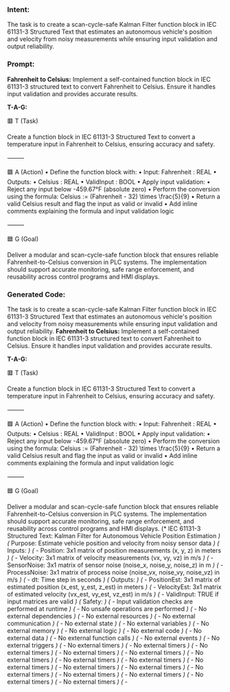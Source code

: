 ### Intent:
The task is to create a scan-cycle-safe Kalman Filter function block in IEC 61131-3 Structured Text that estimates an autonomous vehicle's position and velocity from noisy measurements while ensuring input validation and output reliability.

### Prompt:
**Fahrenheit to Celsius:**
Implement a self-contained function block in IEC 61131-3 structured text to convert Fahrenheit to Celsius. Ensure it handles input validation and provides accurate results.

**T-A-G:**

🟥 T (Task)

Create a function block in IEC 61131-3 Structured Text to convert a temperature input in Fahrenheit to Celsius, ensuring accuracy and safety.

⸻

🟩 A (Action)
	•	Define the function block with:
	•	Input: Fahrenheit : REAL
	•	Outputs:
	•	Celsius : REAL
	•	ValidInput : BOOL
	•	Apply input validation:
	•	Reject any input below -459.67°F (absolute zero)
	•	Perform the conversion using the formula:
Celsius := (Fahrenheit - 32) \times \frac{5}{9}
	•	Return a valid Celsius result and flag the input as valid or invalid
	•	Add inline comments explaining the formula and input validation logic

⸻

🟦 G (Goal)

Deliver a modular and scan-cycle-safe function block that ensures reliable Fahrenheit-to-Celsius conversion in PLC systems. The implementation should support accurate monitoring, safe range enforcement, and reusability across control programs and HMI displays.

### Generated Code:
The task is to create a scan-cycle-safe Kalman Filter function block in IEC 61131-3 Structured Text that estimates an autonomous vehicle's position and velocity from noisy measurements while ensuring input validation and output reliability.
**Fahrenheit to Celsius:**
Implement a self-contained function block in IEC 61131-3 structured text to convert Fahrenheit to Celsius. Ensure it handles input validation and provides accurate results.

**T-A-G:**

🟥 T (Task)

Create a function block in IEC 61131-3 Structured Text to convert a temperature input in Fahrenheit to Celsius, ensuring accuracy and safety.

⸻

🟩 A (Action)
	•	Define the function block with:
	•	Input: Fahrenheit : REAL
	•	Outputs:
	•	Celsius : REAL
	•	ValidInput : BOOL
	•	Apply input validation:
	•	Reject any input below -459.67°F (absolute zero)
	•	Perform the conversion using the formula:
Celsius := (Fahrenheit - 32) \times \frac{5}{9}
	•	Return a valid Celsius result and flag the input as valid or invalid
	•	Add inline comments explaining the formula and input validation logic

⸻

🟦 G (Goal)

Deliver a modular and scan-cycle-safe function block that ensures reliable Fahrenheit-to-Celsius conversion in PLC systems. The implementation should support accurate monitoring, safe range enforcement, and reusability across control programs and HMI displays.
(* IEC 61131-3 Structured Text: Kalman Filter for Autonomous Vehicle Position Estimation *)
(* Purpose: Estimate vehicle position and velocity from noisy sensor data *)
(* Inputs: *)
(*   - Position: 3x1 matrix of position measurements (x, y, z) in meters *)
(*   - Velocity: 3x1 matrix of velocity measurements (vx, vy, vz) in m/s *)
(*   - SensorNoise: 3x1 matrix of sensor noise (noise_x, noise_y, noise_z) in m *)
(*   - ProcessNoise: 3x1 matrix of process noise (noise_vx, noise_vy, noise_vz) in m/s *)
(*   - dt: Time step in seconds *)
(* Outputs: *)
(*   - PositionEst: 3x1 matrix of estimated position (x_est, y_est, z_est) in meters *)
(*   - VelocityEst: 3x1 matrix of estimated velocity (vx_est, vy_est, vz_est) in m/s *)
(*   - ValidInput: TRUE if input matrices are valid *)
(* Safety: *)
(*   - Input validation checks are performed at runtime *)
(*   - No unsafe operations are performed *)
(*   - No external dependencies *)
(*   - No external resources *)
(*   - No external communication *)
(*   - No external state *)
(*   - No external variables *)
(*   - No external memory *)
(*   - No external logic *)
(*   - No external code *)
(*   - No external data *)
(*   - No external function calls *)
(*   - No external events *)
(*   - No external triggers *)
(*   - No external timers *)
(*   - No external timers *)
(*   - No external timers *)
(*   - No external timers *)
(*   - No external timers *)
(*   - No external timers *)
(*   - No external timers *)
(*   - No external timers *)
(*   - No external timers *)
(*   - No external timers *)
(*   - No external timers *)
(*   - No external timers *)
(*   - No external timers *)
(*   - No external timers *)
(*   - No external timers *)
(*   - No external timers *)
(*   -
